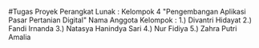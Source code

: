 #Tugas Proyek Perangkat Lunak :
Kelompok 4
"Pengembangan Aplikasi Pasar Pertanian Digital"
Nama Anggota Kelompok : 
1.) Divantri Hidayat
2.) Fandi Irnanda
3.) Natasya Hanindya Sari
4.) Nur Fidiya
5.) Zahra Putri Amalia
